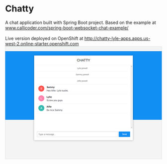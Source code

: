 # Chatty
A chat application built with Spring Boot project. Based on the example at www.callicoder.com/spring-boot-websocket-chat-example/
<br>
<br>
Live version deployed on OpenShift at http://chatty-lyle-apps.apps.us-west-2.online-starter.openshift.com
<br>
![Chatty](screenshot.png)
